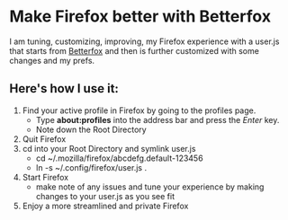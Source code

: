 # Make Firefox better with Betterfox
I am tuning, customizing, improving, my Firefox experience with a user.js that starts from [Betterfox](https://github.com/yokoffing/Betterfox) and then is further customized with some changes and my prefs.

## Here's how I use it:
1. Find your active profile in Firefox by going to the profiles page.
   - Type **about:profiles** into the address bar and press the _Enter_ key.
   - Note down the Root Directory
2. Quit Firefox
3. cd into your Root Directory and symlink user.js
   - cd ~/.mozilla/firefox/abcdefg.default-123456
   - ln -s ~/.config/firefox/user.js .
4. Start Firefox
   - make note of any issues and tune your experience by making changes to your user.js as you see fit
5. Enjoy a more streamlined and private Firefox

